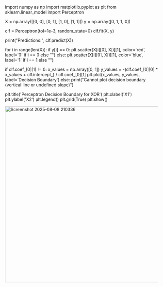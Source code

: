 import numpy as np
import matplotlib.pyplot as plt
from sklearn.linear_model import Perceptron

X = np.array([[0, 0], [0, 1], [1, 0], [1, 1]])
y = np.array([0, 1, 1, 0])

clf = Perceptron(tol=1e-3, random_state=0)
clf.fit(X, y)

print("Predictions:", clf.predict(X))

for i in range(len(X)):
    if y[i] == 0:
        plt.scatter(X[i][0], X[i][1], color='red', label='0' if i == 0 else "")
    else:
        plt.scatter(X[i][0], X[i][1], color='blue', label='1' if i == 1 else "")

if clf.coef_[0][1] != 0:
    x_values = np.array([0, 1])
    y_values = -(clf.coef_[0][0] * x_values + clf.intercept_) / clf.coef_[0][1]
    plt.plot(x_values, y_values, label='Decision Boundary')
else:
    print("Cannot plot decision boundary (vertical line or undefined slope)")

plt.title('Perceptron Decision Boundary for XOR')
plt.xlabel('X1')
plt.ylabel('X2')
plt.legend()
plt.grid(True)
plt.show()

<img width="843" height="581" alt="Screenshot 2025-08-08 210336" src="https://github.com/user-attachments/assets/9a334759-ab2e-4d81-a7dc-38079fc99fca" />
